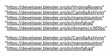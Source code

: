 "https://developer.blender.org/p/VirginiaRogers"
"https://developer.blender.org/p/CamillaAshlynn"
"https://developer.blender.org/p/margotquinton"
"https://developer.blender.org/p/johnfahad"
"https://developer.blender.org/p/dynamics365bc"
 
"https://developer.blender.org/p/CamillaAshlynn"
"https://developer.blender.org/p/margotquinton"
"https://developer.blender.org/p/johnfahad"
 
